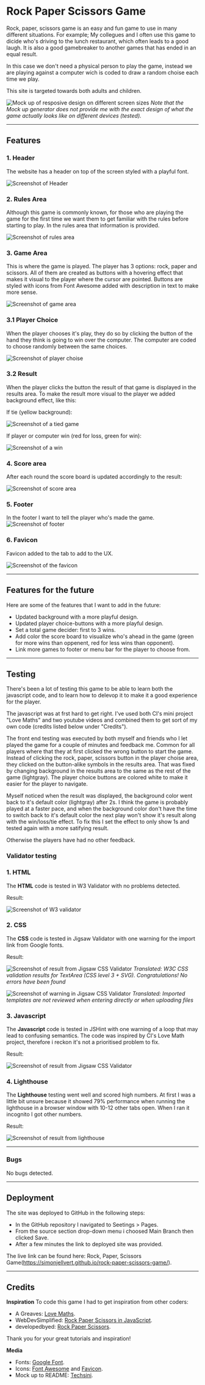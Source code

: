 # Rock Paper Scissors Game

Rock, paper, scissors game is an easy and fun game to use in many different situations. For example; My collegues and I often use this game to dicide who's driving to the lunch restaurant, which often leads to a good laugh.
It is also a good gamebreaker to another games that has ended in an equal result.

In this case we don't need a physical person to play the game, instead we are playing against a computer wich is coded to draw a random choise each time we play.

This site is targeted towards both adults and children.

![Mock up of resposive design on different screen sizes](../assets/images/mock-up_generator_pp2.png)
_Note that the Mock up generator does not provide me with the exact design of what the game actually looks like on different devices (tested)._

---

## Features

### **1. Header**

The website has a header on top of the screen styled with a playful font.

![Screenshot of Header](../assets/images/rps_heading.png)

### **2. Rules Area**

Although this game is commonly known, for those who are playing the game for the first time we want them to get familiar with the rules before starting to play. In the rules area that information is provided.

![Screenshot of rules area](../assets/images/rps_rules-area.png)

### **3. Game Area**

This is where the game is played. The player has 3 options: rock, paper and scissors. All of them are created as buttons with a hovering effect that makes it visual to the player where the cursor are pointed. Buttons are styled with icons from Font Awesome added with description in text to make more sense.

![Screenshot of game area](../assets/images/rps_game-area.png)

### **3.1 Player Choice**

When the player chooses it's play, they do so by clicking the button of the hand they think is going to win over the computer. The computer are coded to choose randomly between the same choices.

![Screenshot of player choise](../assets/images/rps_buttons.1.png)

### **3.2 Result**

When the player clicks the button the result of that game is displayed in the results area. To make the result more visual to the player we added background effect, like this:

If tie (yellow background):

![Screenshot of a tied game](../assets/images/rps_result-tie.png)

If player or computer win (red for loss, green for win):

![Screenshot of a win](../assets/images/rps_result-win.png)

### **4. Score area**

After each round the score board is updated accordingly to the result:

![Screenshot of score area](../assets/images/rps_score-points.png)

### **5. Footer**

In the footer I want to tell the player who's made the game.
![Screenshot of footer](../assets/images/rps_footer.png)

### **6. Favicon**

Favicon added to the tab to add to the UX.

![Screenshot of the favicon](../assets/images/rps_favicon.png)

---

## **Features for the future**

Here are some of the features that I want to add in the future:
* Updated background with a more playful design.
* Updated player choice-buttons with a more playful design.
* Set a total game decider: first to 3 wins.
* Add color the score board to visualize who's ahead in the game (green for more wins than oppenent, red for less wins than opponent).
* Link more games to footer or menu bar for the player to choose from.

---

## Testing

There's been a lot of testing this game to be able to learn both the javascript code, and to learn how to delevop it to make it a good experience for the player.

The javascript was at frst hard to get right. I've used both CI's mini project "Love Maths" and two youtube videos and combined them to get sort of my own code (credits listed below under "Credits").

The front end testing was executed by both myself and friends who I let played the game for a couple of minutes and feedback me. Common for all players where that they at first clicked the wrong button to start the game. Instead of clicking the rock, paper, scissors button in the player choise area, they clicked on the button-alike symbols in the results area. That was fixed by changing background in the results area to the same as the rest of the game (lightgray). The player choice buttons are colored white to make it easier for the player to navigate.

Myself noticed when the result was displayed, the background color went back to it's default color (lightgray) after 2s. I think the game is probably played at a faster pace, and when the background color don't have the time to switch back to it's default color the next play won't show it's result along with the win/loss/tie effect. To fix this I set the effect to only show 1s and tested again with a more satifying result.

Otherwise the players have had no other feedback.

### **Validator testing**

### **1. HTML**
The **HTML** code is tested in W3 Validator with no problems detected.

Result:

![Screenshot of W3 validator](../assets/images/rps_html-validator.png)

### **2. CSS**
The **CSS** code is tested in Jigsaw Validator with one warning for the import link from Google fonts.

Result:

![Screenshot of result from Jigsaw CSS Validator](../assets/images/rps_css-validator.png)
_Translated: W3C CSS validation results for TextArea (CSS level 3 + SVG). Congratulations! No errors have been found_

![Screenshot of warning in Jigsaw CSS Validator](../assets/images/rps_css-validator_warning.png)
_Translated: Imported templates are not reviewed when entering directly or when uploading files_

### **3. Javascript**
The **Javascript** code is tested in JSHint with one warning of a loop that may lead to confusing semantics. The code was inspired by CI's Love Math project, therefore i reckon it's not a prioritised problem to fix.

Result:

![Screenshot of result from Jigsaw CSS Validator](../assets/images/rps_jshint.png)

### **4. Lighthouse**
The **Lighthouse** testing went well and scored high numbers. At first I was a little bit unsure because it showed 79% performance when running the lighthouse in a browser window with 10-12 other tabs open. When I ran it incognito I got other numbers.

Result:

![Screenshot of result from lighthouse](../assets/images/rps_lighthouse.png)

---

### **Bugs**

No bugs detected.

---

## **Deployment**

The site was deployed to GitHub in the following steps:
* In the GitHub repository I navigated to Seetings > Pages.
* From the source section drop-down menu i choosed Main Branch then clicked Save.
* After a few minutes the link to deployed site was provided.

The live link can be found here: Rock, Paper, Scissors Game(https://simonjellvert.github.io/rock-paper-scissors-game/).

---

## **Credits**

**Inspiration**
To code this game I had to get inspiration from other coders:
* A Greaves: [Love Maths](https://github.com/Code-Institute-Solutions/love-maths-2.0-sourcecode/tree/master).
* WebDevSimplified: [Rock Paper Scissors in JavaScript](https://github.com/WebDevSimplified/Rock-Paper-Scissors-In-JavaScript/tree/master).
* developedbyed: [Rock Paper Scissors](https://github.com/developedbyed/rock-paper-scissor/tree/master).

Thank you for your great tutorials and inspiration!

**Media**
* Fonts: [Google Font](https://fonts.google.com/).
* Icons: [Font Awesome](https://fontawesome.com/) and [Favicon](https://favicon.io/).
* Mock up to README: [Techsini](https://techsini.com/multi-mockup/).
